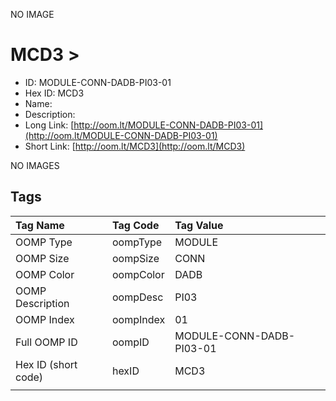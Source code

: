 


  
NO IMAGE  
# MCD3 > 

- ID: MODULE-CONN-DADB-PI03-01
- Hex ID: MCD3
- Name: 
- Description: 
- Long Link: [http://oom.lt/MODULE-CONN-DADB-PI03-01](http://oom.lt/MODULE-CONN-DADB-PI03-01)
- Short Link: [http://oom.lt/MCD3](http://oom.lt/MCD3)
  
NO IMAGES  
## Tags
  

|Tag Name|Tag Code|Tag Value|
| :--- | :--- | :--- |
|OOMP Type|oompType|MODULE|
|OOMP Size|oompSize|CONN|
|OOMP Color|oompColor|DADB|
|OOMP Description|oompDesc|PI03|
|OOMP Index|oompIndex|01|
|Full OOMP ID|oompID|MODULE-CONN-DADB-PI03-01|
|Hex ID (short code)|hexID|MCD3|
||||
